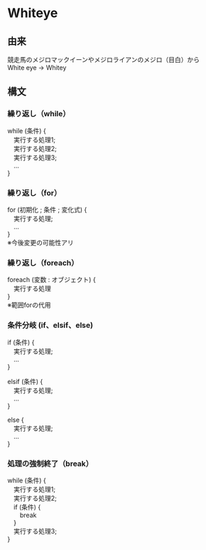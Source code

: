 # Whiteye
## 由来
競走馬のメジロマックイーンやメジロライアンのメジロ（目白）から  
White eye → Whitey
## 構文
### 繰り返し（while）
while (条件) {   
&emsp;実行する処理1;  
&emsp;実行する処理2;  
&emsp;実行する処理3;  
&emsp;...  
}  
### 繰り返し（for）
for (初期化 ; 条件 ; 変化式) {  
&emsp;実行する処理;  
&emsp;...  
}  
※今後変更の可能性アリ
### 繰り返し（foreach）
foreach (変数 : オブジェクト) {  
&emsp;実行する処理  
}  
※範囲forの代用
### 条件分岐 (if、elsif、else)
if (条件) {  
&emsp;実行する処理;  
&emsp;...  
}  

elsif (条件) {  
&emsp;実行する処理;  
&emsp;...  
}

else {  
&emsp;実行する処理;  
&emsp;...  
}  
### 処理の強制終了（break）
while (条件) {  
&emsp;実行する処理1;  
&emsp;実行する処理2;  
&emsp;if (条件) {  
&emsp;&emsp;break  
&emsp;}  
&emsp;実行する処理3;  
}  
